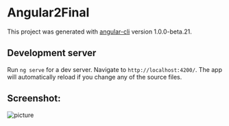 # Angular2Final

This project was generated with [angular-cli](https://github.com/angular/angular-cli) version 1.0.0-beta.21.

## Development server
Run `ng serve` for a dev server. Navigate to `http://localhost:4200/`. The app will automatically reload if you change any of the source files.

## Screenshot:
![picture](https://c7.staticflickr.com/1/162/31423061102_8f256cfddc_z.jpg)

